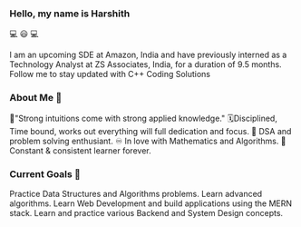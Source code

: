 ### Hello, my name is Harshith
💻 😃 💻
<!--
**harshithpadi/harshithpadi** is a ✨ _special_ ✨ repository because its `README.md` (this file) appears on your GitHub profile.

Here are some ideas to get you started:

- 🔭 I’m currently working on ...
- 🌱 I’m currently learning ...
- 👯 I’m looking to collaborate on ...
- 🤔 I’m looking for help with ...
- 💬 Ask me about ...
- 📫 How to reach me: ...
- 😄 Pronouns: ...
- ⚡ Fun fact: ...
-->

I am an upcoming SDE at Amazon, India and have previously interned as a Technology Analyst at ZS Associates, India, for a duration of 9.5 months.
Follow me to stay updated with C++ Coding Solutions


### About Me 📖
🔁"Strong intuitions come with strong applied knowledge."
🗓️Disciplined, Time bound, works out everything will full dedication and focus.
📜 DSA and problem solving enthusiant.
♾️ In love with Mathematics and Algorithms.
💯 Constant & consistent learner forever.

### Current Goals 🔭
Practice Data Structures and Algorithms problems.
Learn advanced algorithms.
Learn Web Development and build applications using the MERN stack.
Learn and practice various Backend and System Design concepts.




